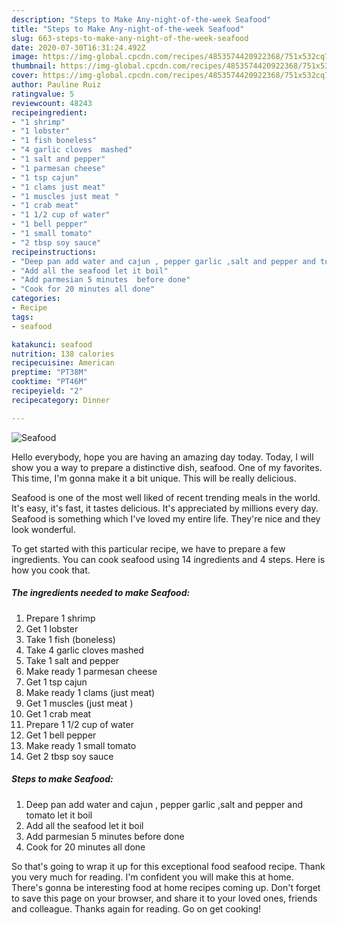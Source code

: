 ```yaml
---
description: "Steps to Make Any-night-of-the-week Seafood"
title: "Steps to Make Any-night-of-the-week Seafood"
slug: 663-steps-to-make-any-night-of-the-week-seafood
date: 2020-07-30T16:31:24.492Z
image: https://img-global.cpcdn.com/recipes/4853574420922368/751x532cq70/seafood-recipe-main-photo.jpg
thumbnail: https://img-global.cpcdn.com/recipes/4853574420922368/751x532cq70/seafood-recipe-main-photo.jpg
cover: https://img-global.cpcdn.com/recipes/4853574420922368/751x532cq70/seafood-recipe-main-photo.jpg
author: Pauline Ruiz
ratingvalue: 5
reviewcount: 48243
recipeingredient:
- "1 shrimp"
- "1 lobster"
- "1 fish boneless"
- "4 garlic cloves  mashed"
- "1 salt and pepper"
- "1 parmesan cheese"
- "1 tsp cajun"
- "1 clams just meat"
- "1 muscles just meat "
- "1 crab meat"
- "1 1/2 cup of water"
- "1 bell pepper"
- "1 small tomato"
- "2 tbsp soy sauce"
recipeinstructions:
- "Deep pan add water and cajun , pepper garlic ,salt and pepper and tomato let it boil"
- "Add all the seafood let it boil"
- "Add parmesian 5 minutes  before done"
- "Cook for 20 minutes all done"
categories:
- Recipe
tags:
- seafood

katakunci: seafood 
nutrition: 138 calories
recipecuisine: American
preptime: "PT38M"
cooktime: "PT46M"
recipeyield: "2"
recipecategory: Dinner

---
```



![Seafood](https://img-global.cpcdn.com/recipes/4853574420922368/751x532cq70/seafood-recipe-main-photo.jpg)

Hello everybody, hope you are having an amazing day today. Today, I will show you a way to prepare a distinctive dish, seafood. One of my favorites. This time, I'm gonna make it a bit unique. This will be really delicious.

Seafood is one of the most well liked of recent trending meals in the world. It's easy, it's fast, it tastes delicious. It's appreciated by millions every day. Seafood is something which I've loved my entire life. They're nice and they look wonderful.




To get started with this particular recipe, we have to prepare a few ingredients. You can cook seafood using 14 ingredients and 4 steps. Here is how you cook that.

<!--inarticleads1-->

##### The ingredients needed to make Seafood:

1. Prepare 1 shrimp
1. Get 1 lobster
1. Take 1 fish (boneless)
1. Take 4 garlic cloves  mashed
1. Take 1 salt and pepper
1. Make ready 1 parmesan cheese
1. Get 1 tsp cajun
1. Make ready 1 clams (just meat)
1. Get 1 muscles (just meat )
1. Get 1 crab meat
1. Prepare 1 1/2 cup of water
1. Get 1 bell pepper
1. Make ready 1 small tomato
1. Get 2 tbsp soy sauce




<!--inarticleads2-->

##### Steps to make Seafood:

1. Deep pan add water and cajun , pepper garlic ,salt and pepper and tomato let it boil
1. Add all the seafood let it boil
1. Add parmesian 5 minutes  before done
1. Cook for 20 minutes all done




So that's going to wrap it up for this exceptional food seafood recipe. Thank you very much for reading. I'm confident you will make this at home. There's gonna be interesting food at home recipes coming up. Don't forget to save this page on your browser, and share it to your loved ones, friends and colleague. Thanks again for reading. Go on get cooking!
